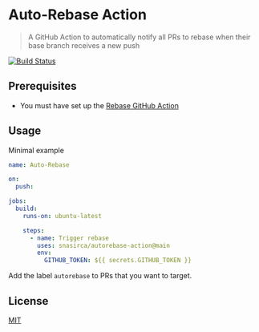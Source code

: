 # Auto-Rebase Action

> A GitHub Action to automatically notify all PRs to rebase when their base 
> branch receives a new push

[![Build Status](https://github.com/snasirca/autorebase-action/workflows/Auto-Rebase/badge.svg)](https://github.com/snasirca/autorebase-action/actions)

## Prerequisites

* You must have set up the [Rebase GitHub Action](https://github.com/cirrus-actions/rebase/)

## Usage

Minimal example

```yml
name: Auto-Rebase

on:
  push:

jobs:
  build:
    runs-on: ubuntu-latest

    steps:
      - name: Trigger rebase
        uses: snasirca/autorebase-action@main
        env:
          GITHUB_TOKEN: ${{ secrets.GITHUB_TOKEN }}
```

Add the label `autorebase` to PRs that you want to target.

## License

[MIT](LICENSE)
